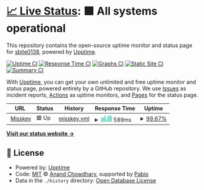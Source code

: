 # [📈 Live Status](https://status.sbite0138.net): <!--live status--> **🟩 All systems operational**

This repository contains the open-source uptime monitor and status page for [sbite0138](https://status.sbite0138.net), powered by [Upptime](https://github.com/upptime/upptime).

[![Uptime CI](https://github.com/sbite0138/upptime/workflows/Uptime%20CI/badge.svg)](https://github.com/sbite0138/upptime/actions?query=workflow%3A%22Uptime+CI%22)
[![Response Time CI](https://github.com/sbite0138/upptime/workflows/Response%20Time%20CI/badge.svg)](https://github.com/sbite0138/upptime/actions?query=workflow%3A%22Response+Time+CI%22)
[![Graphs CI](https://github.com/sbite0138/upptime/workflows/Graphs%20CI/badge.svg)](https://github.com/sbite0138/upptime/actions?query=workflow%3A%22Graphs+CI%22)
[![Static Site CI](https://github.com/sbite0138/upptime/workflows/Static%20Site%20CI/badge.svg)](https://github.com/sbite0138/upptime/actions?query=workflow%3A%22Static+Site+CI%22)
[![Summary CI](https://github.com/sbite0138/upptime/workflows/Summary%20CI/badge.svg)](https://github.com/sbite0138/upptime/actions?query=workflow%3A%22Summary+CI%22)

With [Upptime](https://upptime.js.org), you can get your own unlimited and free uptime monitor and status page, powered entirely by a GitHub repository. We use [Issues](https://github.com/sbite0138/upptime/issues) as incident reports, [Actions](https://github.com/sbite0138/upptime/actions) as uptime monitors, and [Pages](https://status.sbite0138.net) for the status page.

<!--start: status pages-->
<!-- This summary is generated by Upptime (https://github.com/upptime/upptime) -->
<!-- Do not edit this manually, your changes will be overwritten -->
<!-- prettier-ignore -->
| URL | Status | History | Response Time | Uptime |
| --- | ------ | ------- | ------------- | ------ |
| <img alt="" src="https://icons.duckduckgo.com/ip3/misskey.sbite0138.net.ico" height="13"> [Misskey](https://misskey.sbite0138.net/) | 🟩 Up | [misskey.yml](https://github.com/sbite0138/upptime/commits/HEAD/history/misskey.yml) | <details><summary><img alt="Response time graph" src="./graphs/misskey/response-time-week.png" height="20"> 589ms</summary><br><a href="https://status.sbite0138.net/history/misskey"><img alt="Response time 583" src="https://img.shields.io/endpoint?url=https%3A%2F%2Fraw.githubusercontent.com%2Fsbite0138%2Fupptime%2FHEAD%2Fapi%2Fmisskey%2Fresponse-time.json"></a><br><a href="https://status.sbite0138.net/history/misskey"><img alt="24-hour response time 682" src="https://img.shields.io/endpoint?url=https%3A%2F%2Fraw.githubusercontent.com%2Fsbite0138%2Fupptime%2FHEAD%2Fapi%2Fmisskey%2Fresponse-time-day.json"></a><br><a href="https://status.sbite0138.net/history/misskey"><img alt="7-day response time 589" src="https://img.shields.io/endpoint?url=https%3A%2F%2Fraw.githubusercontent.com%2Fsbite0138%2Fupptime%2FHEAD%2Fapi%2Fmisskey%2Fresponse-time-week.json"></a><br><a href="https://status.sbite0138.net/history/misskey"><img alt="30-day response time 607" src="https://img.shields.io/endpoint?url=https%3A%2F%2Fraw.githubusercontent.com%2Fsbite0138%2Fupptime%2FHEAD%2Fapi%2Fmisskey%2Fresponse-time-month.json"></a><br><a href="https://status.sbite0138.net/history/misskey"><img alt="1-year response time 583" src="https://img.shields.io/endpoint?url=https%3A%2F%2Fraw.githubusercontent.com%2Fsbite0138%2Fupptime%2FHEAD%2Fapi%2Fmisskey%2Fresponse-time-year.json"></a></details> | <details><summary><a href="https://status.sbite0138.net/history/misskey">99.67%</a></summary><a href="https://status.sbite0138.net/history/misskey"><img alt="All-time uptime 97.00%" src="https://img.shields.io/endpoint?url=https%3A%2F%2Fraw.githubusercontent.com%2Fsbite0138%2Fupptime%2FHEAD%2Fapi%2Fmisskey%2Fuptime.json"></a><br><a href="https://status.sbite0138.net/history/misskey"><img alt="24-hour uptime 100.00%" src="https://img.shields.io/endpoint?url=https%3A%2F%2Fraw.githubusercontent.com%2Fsbite0138%2Fupptime%2FHEAD%2Fapi%2Fmisskey%2Fuptime-day.json"></a><br><a href="https://status.sbite0138.net/history/misskey"><img alt="7-day uptime 99.67%" src="https://img.shields.io/endpoint?url=https%3A%2F%2Fraw.githubusercontent.com%2Fsbite0138%2Fupptime%2FHEAD%2Fapi%2Fmisskey%2Fuptime-week.json"></a><br><a href="https://status.sbite0138.net/history/misskey"><img alt="30-day uptime 98.02%" src="https://img.shields.io/endpoint?url=https%3A%2F%2Fraw.githubusercontent.com%2Fsbite0138%2Fupptime%2FHEAD%2Fapi%2Fmisskey%2Fuptime-month.json"></a><br><a href="https://status.sbite0138.net/history/misskey"><img alt="1-year uptime 97.00%" src="https://img.shields.io/endpoint?url=https%3A%2F%2Fraw.githubusercontent.com%2Fsbite0138%2Fupptime%2FHEAD%2Fapi%2Fmisskey%2Fuptime-year.json"></a></details>

<!--end: status pages-->

[**Visit our status website →**](https://status.sbite0138.net)

## 📄 License

- Powered by: [Upptime](https://github.com/upptime/upptime)
- Code: [MIT](./LICENSE) © [Anand Chowdhary](https://anandchowdhary.com), supported by [Pabio](https://pabio.com)
- Data in the `./history` directory: [Open Database License](https://opendatacommons.org/licenses/odbl/1-0/)
